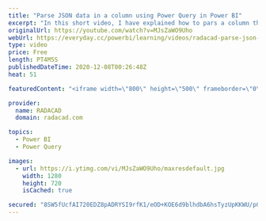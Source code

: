```yaml
---
title: "Parse JSON data in a column using Power Query in Power BI"
excerpt: "In this short video, I have explained how to pars a column that has JSON data."
originalUrl: https://youtube.com/watch?v=MJsZaWO9Uho
webUrl: https://everyday.cc/powerbi/learning/videos/radacad-parse-json-data-in-a-column-using-power-query-in-power-bi/
type: video
price: Free
length: PT4M5S
publishedDateTime: 2020-12-08T00:26:48Z
heat: 51

featuredContent: "<iframe width=\"800\" height=\"500\" frameborder=\"0\" src=\"https://www.youtube.com/embed/MJsZaWO9Uho\" allow=\"accelerometer; autoplay; encrypted-media; gyroscope; picture-in-picture\" allowfullscreen></iframe>"

provider:
  name: RADACAD
  domain: radacad.com

topics:
  - Power BI
  - Power Query

images:
  - url: https://i.ytimg.com/vi/MJsZaWO9Uho/maxresdefault.jpg
    width: 1280
    height: 720
    isCached: true

secured: "8SW5fUcfAI720EDZ8pADRYSI9rfK1/eOD+KOE6d9blhdbA6hsTyzUpKKWU/pGG1VRMF3Csj0Gp93NY4Qhv0QyzxJ/bP4CFg6vrLtdbsoe+gZbDR63NGJQNl75YpMa/5W/yYGz5Ev1rR45IpCr1bUehl1ajq2oAJTK6ushHLBiZ8UarE1DoMDQ68+Tw56gm78L8bogLudNfmsnK4obCyEMNL+0zqcKmPo4pye7lz0pSjGL4a9I2AvvSnlZhBB40CX53jGrcamzmIMn52VIaK528YjmW7Y9YCyc+m7QLr7El661d7WqChVC10HoM26CCF6lK64rVKOHaghjQ3rc1Mx0FSXIv7Jf0J+TBinbt+KdEy7t69ncl81nNGTFmtAMZWwiR+Z1mOcUHFHtlfl2uI6Q8npQhVEDrnLH7sXcJypfn0=;+yILZpIeLPfabTnbqImttA=="
---
```


